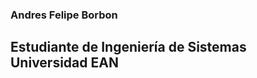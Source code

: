 <h3>
    Andres Felipe Borbon
</h3>
<h2>
  Estudiante de Ingeniería de Sistemas
  Universidad EAN
</h2>
